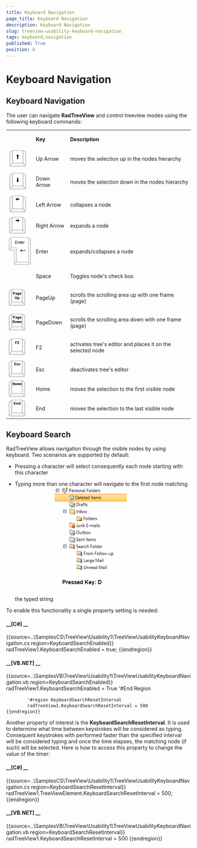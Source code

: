 ```yaml
---
title: Keyboard Navigation
page_title: Keyboard Navigation
description: Keyboard Navigation
slug: treeview-usability-keyboard-navigation
tags: keyboard,navigation
published: True
position: 0
---
```


# Keyboard Navigation



## Keyboard Navigation

The user can navigate __RadTreeView__ and control treeview modes using the following keyboard commands:  
        
<table><tr><td></td><td>

<b>Key</b></td><td>

<b>Description</b></td></tr><tr><td>![treeview-usability-keyboard-navigation 001](images/treeview-usability-keyboard-navigation001.png)</td><td>

Up Arrow </td><td>

moves the selection up in the nodes hierarchy</td></tr><tr><td>![treeview-usability-keyboard-navigation 002](images/treeview-usability-keyboard-navigation002.png)</td><td>

Down Arrow
              </td><td>

moves the selection down in the nodes hierarchy</td></tr><tr><td>![treeview-usability-keyboard-navigation 003](images/treeview-usability-keyboard-navigation003.png)</td><td>

Left Arrow
              </td><td>

collapses a node
              </td></tr><tr><td>![treeview-usability-keyboard-navigation 004](images/treeview-usability-keyboard-navigation004.png)</td><td>

Right Arrow
              </td><td>

expands a node</td></tr><tr><td>![treeview-usability-keyboard-navigation 005](images/treeview-usability-keyboard-navigation005.png)</td><td>

Enter
              </td><td>

expands/collapses a node</td></tr><tr><td></td><td>

Space
              </td><td>

Toggles node's check box</td></tr><tr><td>![treeview-usability-keyboard-navigation 006](images/treeview-usability-keyboard-navigation006.png)</td><td>

PageUp
              </td><td>

scrolls the scrolling area up with one frame (page)</td></tr><tr><td>![treeview-usability-keyboard-navigation 007](images/treeview-usability-keyboard-navigation007.png)</td><td>

PageDown
              </td><td>

scrolls the scrolling area down with one frame (page)</td></tr><tr><td>![treeview-usability-keyboard-navigation 008](images/treeview-usability-keyboard-navigation008.png)</td><td>

F2
              </td><td>

activates tree's editor and places it on the selected node</td></tr><tr><td>![treeview-usability-keyboard-navigation 009](images/treeview-usability-keyboard-navigation009.png)</td><td>

Esc
              </td><td>

deactivates tree's editor</td></tr><tr><td>![treeview-usability-keyboard-navigation 010](images/treeview-usability-keyboard-navigation010.png)</td><td>

Home
              </td><td>

moves the selection to the first visible node</td></tr><tr><td>![treeview-usability-keyboard-navigation 011](images/treeview-usability-keyboard-navigation011.png)</td><td>

End
              </td><td>

moves the selection to the last visible node</td></tr></table>

## Keyboard Search

RadTreeView allows navigation through the visible nodes by using keyboard. Two scenarios are
          supported by default:
        

* Pressing a character will select consequently each node starting with this character
            

* Typing more than one character will navigate to the first node matching the typed string
            ![treeview-usability-keyboard-navigation 012](images/treeview-usability-keyboard-navigation012.gif)

To enable this functionality a single property setting is needed:
        

#### __[C#] __

{{source=..\SamplesCS\TreeView\Usability1\TreeViewUsabilityKeyboardNavigation.cs region=KeyboardSearchEnabled}}
	            radTreeView1.KeyboardSearchEnabled = true;
	{{endregion}}



#### __[VB.NET] __

{{source=..\SamplesVB\TreeView\Usability1\TreeViewUsabilityKeyboardNavigation.vb region=KeyboardSearchEnabled}}
	        radTreeView1.KeyboardSearchEnabled = True
	        '#End Region
	
	        '#region KeyboardSearchResetInterval
	        radTreeView1.KeyboardSearchResetInterval = 500
	{{endregion}}



Another property of interest is the __KeyboardSearchResetInterval__. It is used to determine what time between keystrokes will be considered as typing.
          Consequent keystrokes with performed faster than the specified interval will be considered typing and once the time elapses, the matching node (if such)
          will be selected. Here is how to access this property to change the value of the timer:
        

#### __[C#] __

{{source=..\SamplesCS\TreeView\Usability1\TreeViewUsabilityKeyboardNavigation.cs region=KeyboardSearchResetInterval}}
	            radTreeView1.TreeViewElement.KeyboardSearchResetInterval = 500;
	{{endregion}}



#### __[VB.NET] __

{{source=..\SamplesVB\TreeView\Usability1\TreeViewUsabilityKeyboardNavigation.vb region=KeyboardSearchResetInterval}}
	        radTreeView1.KeyboardSearchResetInterval = 500
	{{endregion}}


